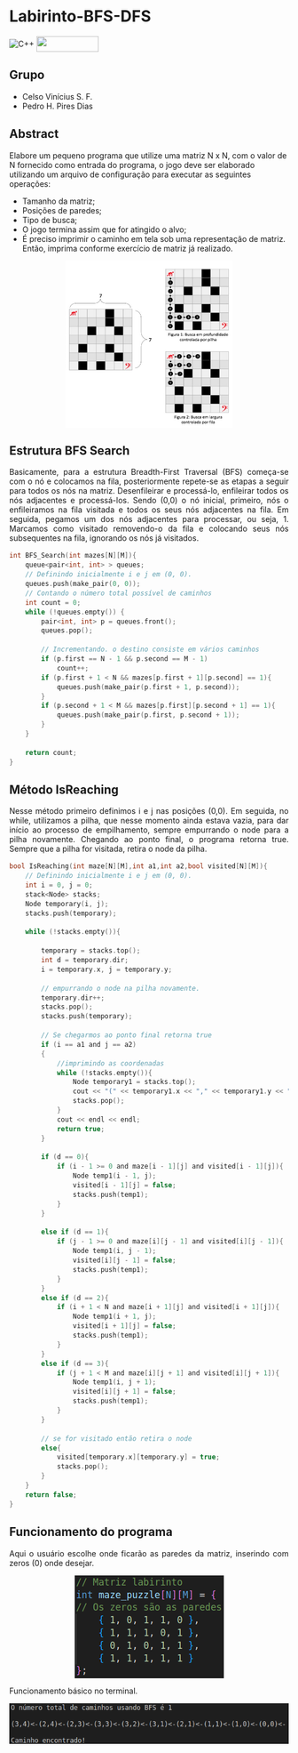 # Labirinto-BFS-DFS

<div style="display: inline-block;">
<img align="center" alt="C++" src="https://img.shields.io/badge/C%2B%2B-00599C?style=for-the-badge&logo=c%2B%2B&logoColor=white" />
<img align="center" height="28px" width="112px" src="https://img.shields.io/badge/Made%20for-VSCode-1f425f.svg"/> 
</a> 
</div>

<p> </p>
<p> </p>

## Grupo
- Celso Vinícius S. F.
- Pedro H. Pires Dias

## Abstract

Elabore um pequeno programa que utilize uma matriz N x N, com o valor de N fornecido como entrada do programa, o jogo deve ser elaborado utilizando um arquivo de configuração para executar as seguintes operações:
- Tamanho da matriz; 
- Posições de paredes; 
- Tipo de busca;
- O jogo termina assim que for atingido o alvo;
- É preciso imprimir o caminho em tela sob uma representação de matriz. Então, imprima conforme exercício de matriz já realizado.

<!--
Perguntas:
- Para diferentes tamanhos de matriz e posicionamento de paredes, há predominância de um dos dois algorismos em termos de casas caminhadas e tempo de execução?
- Um dos dois algoritmos consegue encontrar o melhor caminho, ou seja, o com menor número de passos?
-->

<p align="center">
	<img align="center" height="300px" width="300px" src="imgs/labirinto.png"/> 
</p>

## Estrutura BFS Search
<p align="justify">
Basicamente, para a estrutura Breadth-First Traversal (BFS) começa-se com o nó e colocamos na fila, posteriormente repete-se as etapas a seguir para todos os nós na matriz. Desenfileirar e processá-lo, enfileirar todos os nós adjacentes e processá-los. Sendo (0,0) o nó inicial, primeiro, nós o enfileiramos na fila visitada e todos os seus nós adjacentes na fila. Em seguida, pegamos um dos nós adjacentes para processar, ou seja, 1. Marcamos como visitado removendo-o da fila e colocando seus nós subsequentes na fila, ignorando os nós já visitados.
</p>

```c
int BFS_Search(int mazes[N][M]){
    queue<pair<int, int> > queues;
    // Definindo inicialmente i e j em (0, 0).
    queues.push(make_pair(0, 0));
    // Contando o número total possível de caminhos
    int count = 0;
    while (!queues.empty()) {
        pair<int, int> p = queues.front();
        queues.pop();

        // Incrementando. o destino consiste em vários caminhos
        if (p.first == N - 1 && p.second == M - 1)
            count++;
        if (p.first + 1 < N && mazes[p.first + 1][p.second] == 1){
            queues.push(make_pair(p.first + 1, p.second));
        }
        if (p.second + 1 < M && mazes[p.first][p.second + 1] == 1){
            queues.push(make_pair(p.first, p.second + 1));
        }
    }

    return count;
}           
```

## Método IsReaching
<p align="justify">
Nesse método primeiro definimos i e j nas posições (0,0). Em seguida, no while, utilizamos a pilha, que nesse momento ainda estava vazia, para dar início ao processo de empilhamento, sempre empurrando o node para a pilha novamente. Chegando ao ponto final, o programa retorna true. Sempre que a pilha for visitada, retira o node da pilha. 
</p>

```c
bool IsReaching(int maze[N][M],int a1,int a2,bool visited[N][M]){
    // Definindo inicialmente i e j em (0, 0).
    int i = 0, j = 0;
    stack<Node> stacks;
    Node temporary(i, j);
    stacks.push(temporary);

    while (!stacks.empty()){

        temporary = stacks.top();
        int d = temporary.dir;
        i = temporary.x, j = temporary.y;

        // empurrando o node na pilha novamente.
        temporary.dir++;
        stacks.pop();
        stacks.push(temporary);

        // Se chegarmos ao ponto final retorna true
        if (i == a1 and j == a2)
        {
            //imprimindo as coordenadas
            while (!stacks.empty()){
                Node temporary1 = stacks.top();
                cout << "(" << temporary1.x << "," << temporary1.y << ")->";
                stacks.pop();
            }
            cout << endl << endl;
            return true;
        }

        if (d == 0){
            if (i - 1 >= 0 and maze[i - 1][j] and visited[i - 1][j]){
                Node temp1(i - 1, j);
                visited[i - 1][j] = false;
                stacks.push(temp1);
            }
        }

        else if (d == 1){
            if (j - 1 >= 0 and maze[i][j - 1] and visited[i][j - 1]){
                Node temp1(i, j - 1);
                visited[i][j - 1] = false;
                stacks.push(temp1);
            }
        }
        else if (d == 2){
            if (i + 1 < N and maze[i + 1][j] and visited[i + 1][j]){
                Node temp1(i + 1, j);
                visited[i + 1][j] = false;
                stacks.push(temp1);
            }
        }
        else if (d == 3){
            if (j + 1 < M and maze[i][j + 1] and visited[i][j + 1]){
                Node temp1(i, j + 1);
                visited[i][j + 1] = false;
                stacks.push(temp1);
            }
        }

        // se for visitado então retira o node
        else{
            visited[temporary.x][temporary.y] = true;
            stacks.pop();
        }
    }
    return false;
}         
```

## Funcionamento do programa

<p align="justify">	
	Aqui o usuário escolhe onde ficarão as paredes da matriz, inserindo com zeros (0) onde desejar.
</p>
<p align="center">
<img align="center" src="imgs/matriz.png"/> 
</p>
	
<p align="justify">	
	Funcionamento básico no terminal.
</p>
	
<p align="center">
<img align="center" src="imgs/funcionamento.png"/> 
</p>

